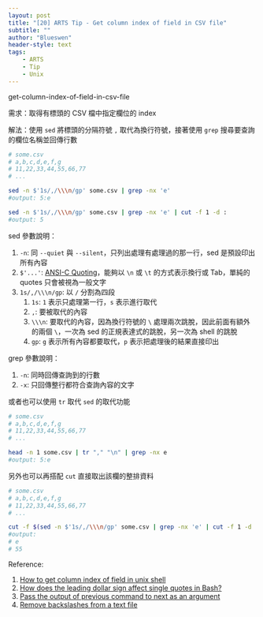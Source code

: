 ```yaml
---
layout: post
title: "[20] ARTS Tip - Get column index of field in CSV file"
subtitle: ""
author: "Blueswen"
header-style: text
tags:
    - ARTS
    - Tip
    - Unix
---
```


get-column-index-of-field-in-csv-file

需求：取得有標頭的 CSV 檔中指定欄位的 index

解法：使用 ```sed``` 將標頭的分隔符號 ```,``` 取代為換行符號，接著使用 ```grep``` 搜尋要查詢的欄位名稱並回傳行數

```bash
# some.csv
# a,b,c,d,e,f,g
# 11,22,33,44,55,66,77
# ...

sed -n $'1s/,/\\\n/gp' some.csv | grep -nx 'e'
#output: 5:e

sed -n $'1s/,/\\\n/gp' some.csv | grep -nx 'e' | cut -f 1 -d :
#output: 5
```

sed 參數說明：

1. ```-n```: 同 ```--quiet``` 與 ```--silent```，只列出處理有處理過的那一行，sed 是預設印出所有內容
2. ```$'...'```: [ANSI-C Quoting](https://www.gnu.org/software/bash/manual/html_node/ANSI_002dC-Quoting.html)，能夠以 ```\n``` 或 ```\t``` 的方式表示換行或 Tab，單純的 quotes 只會被視為一般文字
3. ```1s/,/\\\n/gp```: 以 ```/``` 分割為四段
   1. ```1s```: ```1``` 表示只處理第一行，```s``` 表示進行取代
   2. ```,```: 要被取代的內容
   3. ```\\\n```: 要取代的內容，因為換行符號的 ```\``` 處理兩次跳脫，因此前面有額外的兩個 ```\```，一次為 sed 的正規表達式的跳脫，另一次為 shell 的跳脫
   4. ```gp```: ```g``` 表示所有內容都要取代，```p``` 表示把處理後的結果直接印出

grep 參數說明：

1. ```-n```: 同時回傳查詢到的行數
2. ```-x```: 只回傳整行都符合查詢內容的文字

或者也可以使用 ```tr``` 取代 ```sed``` 的取代功能

```bash
# some.csv
# a,b,c,d,e,f,g
# 11,22,33,44,55,66,77
# ...

head -n 1 some.csv | tr "," "\n" | grep -nx e
#output: 5:e
```

另外也可以再搭配 ```cut``` 直接取出該欄的整排資料

```bash
# some.csv
# a,b,c,d,e,f,g
# 11,22,33,44,55,66,77
# ...

cut -f $(sed -n $'1s/,/\\\n/gp' some.csv | grep -nx 'e' | cut -f 1 -d :) -d , some.csv
#output:
# e
# 55
```

Reference:

1. [How to get column index of field in unix shell](https://stackoverflow.com/a/39782016/13582118)
2. [How does the leading dollar sign affect single quotes in Bash?](https://stackoverflow.com/a/11966402/13582118)
3. [Pass the output of previous command to next as an argument](https://unix.stackexchange.com/a/108797)
4. [Remove backslashes from a text file](https://unix.stackexchange.com/a/169210)
